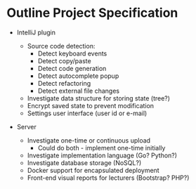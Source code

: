 # Outline Project Specification

- IntelliJ plugin
  - Source code detection:
    - Detect keyboard events
    - Detect copy/paste
    - Detect code generation
    - Detect autocomplete popup
    - Detect refactoring
    - Detect external file changes
  - Investigate data structure for storing state (tree?)
  - Encrypt saved state to prevent modification
  - Settings user interface (user id or e-mail)

- Server
  - Investigate one-time or continuous upload
    - Could do both - implement one-time initially
  - Investigate implementation language (Go? Python?)
  - Investigate database storage (NoSQL?)
  - Docker support for encapsulated deployment
  - Front-end visual reports for lecturers (Bootstrap? PHP?)
